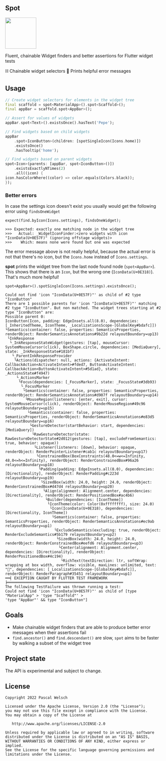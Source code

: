 ## Spot

<img src="https://user-images.githubusercontent.com/1096485/188243198-7abfc785-8ecd-40cb-bb28-5561610432a4.png" height="100px">

Fluent, chainable Widget finders and better assertions for Flutter widget tests

⛓️ Chainable widget selectors
💙 Prints helpful error messages

## Usage

```dart
// Create widget selectors for elements in the widget tree
final scaffold = spot<MaterialApp>().spot<Scaffold>();
final appBar = scaffold.spot<AppBar>();

// Assert for values of widgets
appBar.spot<Text>().existsOnce().hasText('Pepe');

// Find widgets based on child widgets
appBar
    .spot<IconButton>(children: [spotSingleIcon(Icons.home)])
    .existsOnce()
    .hasTooltip('home');

// Find widgets based on parent widgets
spot<Icon>(parents: [appBar, spot<IconButton>()])
    .existsExactlyNTimes(2)
    .all((icon) {
icon.hasColorWhere((color) => color.equals(Colors.black));
});
```

### Better errors

In case the settings icon doesn't exist you usually would get the following error using `findsOneWidget`

```
expect(find.byIcon(Icons.settings), findsOneWidget);

>>> Expected: exactly one matching node in the widget tree
>>>   Actual: _WidgetIconFinder:<zero widgets with icon "IconData(U+0E57F)" (ignoring offstage widgets)>
>>>    Which: means none were found but one was expected
```

The error message above is not really helpful, because the actual error is not that there's no icon, but the `Icons.home` instead of `Icons.settings`. 

**spot** prints the widget tree from the last node found node (`spot<AppBar>`). This shows that there is an `Icon`, but the wrong one (`IconData(U+0E318)`). That's much more helpful!

```
spot<AppBar>().spotSingleIcon(Icons.settings).existsOnce();

Could not find 'icon "IconData(U+0E57F)"' as child of #2 type "IconButton"
There are 1 possible parents for 'icon "IconData(U+0E57F)"' matching #2 type "IconButton". But non matched. The widget trees starting at #2 type "IconButton" are:
Possible parent 0:
IconButton(Icon, padding: EdgeInsets.all(8.0), dependencies: [_InheritedTheme, IconTheme, _LocalizationsScope-[GlobalKey#bdafc]])
└Semantics(container: false, properties: SemanticsProperties, renderObject: RenderSemanticsAnnotations#9b22d relayoutBoundary=up13)
 └InkResponse
  └_InkResponseStateWidget(gestures: [tap], mouseCursor: SystemMouseCursor(click), BoxShape.circle, dependencies: [MediaQuery], state: _InkResponseState#181bf)
   └_ParentInkResponseProvider
    └Actions(dispatcher: null, actions: {ActivateIntent: CallbackAction<ActivateIntent>#fded7, ButtonActivateIntent: CallbackAction<ButtonActivateIntent>#5d1ad}, state: _ActionsState#f4947)
     └_ActionsMarker
      └Focus(dependencies: [_FocusMarker], state: _FocusState#3db93)
       └_FocusMarker
        └Semantics(container: false, properties: SemanticsProperties, renderObject: RenderSemanticsAnnotations#d907f relayoutBoundary=up14)
         └MouseRegion(listeners: [enter, exit], cursor: SystemMouseCursor(click), renderObject: RenderMouseRegion#49c96 relayoutBoundary=up15)
          └Semantics(container: false, properties: SemanticsProperties, renderObject: RenderSemanticsAnnotations#e83d5 relayoutBoundary=up16)
           └GestureDetector(startBehavior: start, dependencies: [MediaQuery])
            └RawGestureDetector(state: RawGestureDetectorState#2d012(gestures: [tap], excludeFromSemantics: true, behavior: opaque))
             └Listener(listeners: [down], behavior: opaque, renderObject: RenderPointerListener#cab1c relayoutBoundary=up17)
              └ConstrainedBox(BoxConstraints(48.0<=w<=Infinity, 48.0<=h<=Infinity), renderObject: RenderConstrainedBox#96a26 relayoutBoundary=up18)
               └Padding(padding: EdgeInsets.all(8.0), dependencies: [Directionality], renderObject: RenderPadding#c223d relayoutBoundary=up19)
                └SizedBox(width: 24.0, height: 24.0, renderObject: RenderConstrainedBox#d47d4 relayoutBoundary=up20)
                 └Align(alignment: Alignment.center, dependencies: [Directionality], renderObject: RenderPositionedBox#ac4b6)
                  └Builder(dependencies: [IconTheme])
                   └IconTheme(color: Color(0xffffffff), size: 24.0)
                    └Icon(IconData(U+0E318), dependencies: [Directionality, IconTheme])
                     └Semantics(container: false, properties: SemanticsProperties, renderObject: RenderSemanticsAnnotations#ec9ab relayoutBoundary=up1)
                      └ExcludeSemantics(excluding: true, renderObject: RenderExcludeSemantics#5b179 relayoutBoundary=up2)
                       └SizedBox(width: 24.0, height: 24.0, renderObject: RenderConstrainedBox#eefd6 relayoutBoundary=up3)
                        └Center(alignment: Alignment.center, dependencies: [Directionality], renderObject: RenderPositionedBox#4c194)
                         └RichText(textDirection: ltr, softWrap: wrapping at box width, overflow: visible, maxLines: unlimited, text: "", dependencies: [_LocalizationsScope-[GlobalKey#bdafc]], renderObject: RenderParagraph#35451 relayoutBoundary=up1)
══╡ EXCEPTION CAUGHT BY FLUTTER TEST FRAMEWORK ╞════════════════════════════════════════════════════
The following TestFailure was thrown running a test:
Could not find 'icon "IconData(U+0E57F)"' as child of [type "MaterialApp" > 'type "Scaffold"' >
'type "AppBar"' && type "IconButton"]
```

## Goals

- Make chainable widget finders that are able to produce better error messages when their assertions fail
- `find.ancestor()` and `find.descendant()` are slow, `spot` aims to be faster by walking a subset of the widget tree

## Project state

The API is experimental and subject to change.

## License

```
Copyright 2022 Pascal Welsch

Licensed under the Apache License, Version 2.0 (the "License");
you may not use this file except in compliance with the License.
You may obtain a copy of the License at

   http://www.apache.org/licenses/LICENSE-2.0

Unless required by applicable law or agreed to in writing, software
distributed under the License is distributed on an "AS IS" BASIS,
WITHOUT WARRANTIES OR CONDITIONS OF ANY KIND, either express or implied.
See the License for the specific language governing permissions and
limitations under the License.
```
